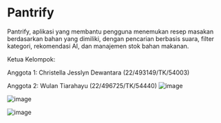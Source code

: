 # Pantrify
Pantrify, aplikasi yang membantu pengguna menemukan resep masakan berdasarkan bahan yang dimiliki, dengan pencarian berbasis suara, filter kategori, rekomendasi AI, dan manajemen stok bahan makanan.

Ketua Kelompok: 

Anggota 1: Christella Jesslyn Dewantara (22/493149/TK/54003)

Anggota 2: Wulan Tiarahayu (22/496725/TK/54440)
![image](https://github.com/user-attachments/assets/c59fb2ce-b5d4-4041-9223-4ba2f83023d6)

![image](https://github.com/user-attachments/assets/127008f8-6775-4d8a-a44d-ed6e3fca4ded)

![image](https://github.com/user-attachments/assets/9adeb7c6-6966-48bd-8973-bf68cda3bd70)




